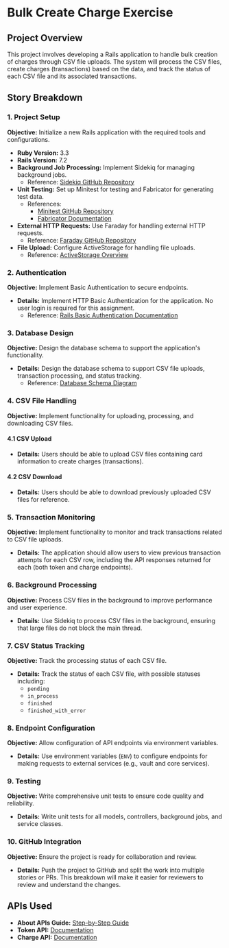 # Bulk Create Charge Exercise

## Project Overview

This project involves developing a Rails application to handle bulk creation of charges through CSV file uploads. The system will process the CSV files, create charges (transactions) based on the data, and track the status of each CSV file and its associated transactions.

## Story Breakdown

### 1. Project Setup

**Objective:** Initialize a new Rails application with the required tools and configurations.

- **Ruby Version:** 3.3
- **Rails Version:** 7.2
- **Background Job Processing:** Implement Sidekiq for managing background jobs.
  - Reference: [Sidekiq GitHub Repository](https://github.com/sidekiq/sidekiq)
- **Unit Testing:** Set up Minitest for testing and Fabricator for generating test data.
  - References:
    - [Minitest GitHub Repository](https://github.com/minitest/minitest)
    - [Fabricator Documentation](https://fabricationgem.org/)
- **External HTTP Requests:** Use Faraday for handling external HTTP requests.
  - Reference: [Faraday GitHub Repository](https://github.com/lostisland/faraday)
- **File Upload:** Configure ActiveStorage for handling file uploads.
  - Reference: [ActiveStorage Overview](https://guides.rubyonrails.org/active_storage_overview.html)

### 2. Authentication

**Objective:** Implement Basic Authentication to secure endpoints.

- **Details:** Implement HTTP Basic Authentication for the application. No user login is required for this assignment.
  - Reference: [Rails Basic Authentication Documentation](https://api.rubyonrails.org/classes/ActionController/HttpAuthentication/Basic.html)

### 3. Database Design

**Objective:** Design the database schema to support the application's functionality.

- **Details:** Design the database schema to support CSV file uploads, transaction processing, and status tracking.
  - Reference: [Database Schema Diagram](https://dbdiagram.io/d/bulk-charge-66f05f79a0828f8aa6aa5592)

### 4. CSV File Handling

**Objective:** Implement functionality for uploading, processing, and downloading CSV files.

#### 4.1 CSV Upload
- **Details:** Users should be able to upload CSV files containing card information to create charges (transactions).

#### 4.2 CSV Download
- **Details:** Users should be able to download previously uploaded CSV files for reference.

### 5. Transaction Monitoring

**Objective:** Implement functionality to monitor and track transactions related to CSV file uploads.

- **Details:** The application should allow users to view previous transaction attempts for each CSV row, including the API responses returned for each (both token and charge endpoints).

### 6. Background Processing

**Objective:** Process CSV files in the background to improve performance and user experience.

- **Details:** Use Sidekiq to process CSV files in the background, ensuring that large files do not block the main thread.

### 7. CSV Status Tracking

**Objective:** Track the processing status of each CSV file.

- **Details:** Track the status of each CSV file, with possible statuses including:
  - `pending`
  - `in_process`
  - `finished`
  - `finished_with_error`

### 8. Endpoint Configuration

**Objective:** Allow configuration of API endpoints via environment variables.

- **Details:** Use environment variables (`ENV`) to configure endpoints for making requests to external services (e.g., vault and core services).

### 9. Testing

**Objective:** Write comprehensive unit tests to ensure code quality and reliability.

- **Details:** Write unit tests for all models, controllers, background jobs, and service classes.

### 10. GitHub Integration

**Objective:** Ensure the project is ready for collaboration and review.

- **Details:** Push the project to GitHub and split the work into multiple stories or PRs. This breakdown will make it easier for reviewers to review and understand the changes.

## APIs Used

- **About APIs Guide:** [Step-by-Step Guide](https://docs.opn.ooo/step-by-step-guide)
- **Token API:** [Documentation](https://docs.opn.ooo/tokens-api)
- **Charge API:** [Documentation](https://docs.opn.ooo/charges-api)